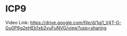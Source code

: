 # ICP9

Video Link: https://drive.google.com/file/d/1qj1_V4T-G-Gu0P8g2eHEb1xb2yuFuNVG/view?usp=sharing
